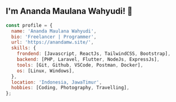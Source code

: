 <!--
**hidaytrahman/hidaytrahman** is a ✨ _special_ ✨ repository because its `README.md` (this file) appears on your GitHub profile.

Here are some ideas to get you started:

- 🔭 I’m currently working on ...
- 🌱 I’m currently learning ...
- 👯 I’m looking to collaborate on ...
- 🤔 I’m looking for help with ...
- 💬 Ask me about ...
- 📫 How to reach me: ...
- 😄 Pronouns: ...
- ⚡ Fun fact: ...
-->

<h2>I'm Ananda Maulana Wahyudi! 👋</h2>

```js
const profile = {
  name: 'Ananda Maulana Wahyudi',
  bio: 'Freelancer | Programmer',
  url: 'https://anandamw.site/',
  skills: {
    frondend: [Javascript, ReactJs, TailwindCSS, Bootstrap],
    backend: [PHP, Laravel, Flutter, NodeJs, ExpressJs],
    tools: [Git, Github, VSCode, Postman, Docker],
    os: [Linux, Windows],
  },
  location: 'Indonesia, JawaTimur',
  hobbies: [Coding, Photography, Travelling],
};
```
